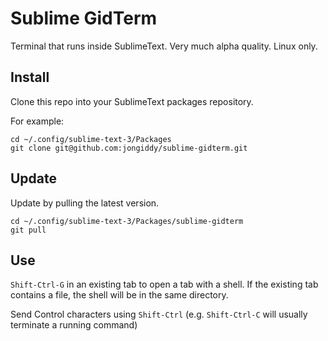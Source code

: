 # Sublime GidTerm

Terminal that runs inside SublimeText. Very much alpha quality. Linux only.

## Install

Clone this repo into your SublimeText packages repository.

For example:
```
cd ~/.config/sublime-text-3/Packages
git clone git@github.com:jongiddy/sublime-gidterm.git
```

## Update

Update by pulling the latest version.

```
cd ~/.config/sublime-text-3/Packages/sublime-gidterm
git pull
```

## Use

`Shift-Ctrl-G` in an existing tab to open a tab with a shell.
If the existing tab contains a file, the shell will be in the same directory.

Send Control characters using `Shift-Ctrl` (e.g. `Shift-Ctrl-C` will usually terminate a running command)
